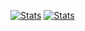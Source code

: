 [![Stats](https://github-readme-stats.vercel.app/api?username=wobkobi&show_icons=true&theme=github_dark)](https://github.com/anuraghazra/github-readme-stats)
[![Stats](https://github-readme-stats.vercel.app/api/wakatime?username=wobkobi&layout=compact&show_icons=true&custom_title=All%20Time%20Stats&theme=github_dark&hide=Other&langs_count=20)](https://github.com/anuraghazra/github-readme-stats)
